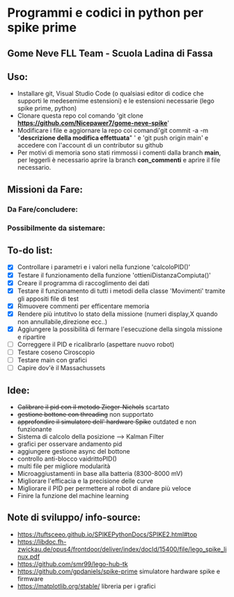 # Programmi e codici in python per spike prime
## Gome Neve FLL Team - Scuola Ladina di Fassa
## Uso:
- Installare git, Visual Studio Code (o qualsiasi editor di codice che supporti le medesemime estensioni) e le estensioni necessarie (lego spike prime, python)
- Clonare questa repo col comando 'git clone __https://github.com/Nicepawer7/gome-neve-spike__'
- Modificare i file e aggiornare la repo coi comandi'git commit -a -m "__descrizione della modifica effettuata__" ' e 'git push origin main' e accedere con l'account di un contributor su github
- Per motivi di memoria sono stati rimmossi i comenti dalla branch __main__, per leggerli è necessario aprire la branch __con_commenti__ e aprire il file necessario.
## Missioni da Fare:

### Da Fare/concludere:

### Possibilmente da sistemare: 

## To-do list:
- [x] Controllare i parametri e i valori nella funzione 'calcoloPID()' 
- [x] Testare il funzionamento della funzione 'ottieniDistanzaCompiuta()'
- [x] Creare il programma di raccoglimento dei dati
- [x] Testare il funzionamento di tutti i metodi della classe 'Movimenti' tramite gli appositi file di test
- [X] Rimuovere commenti per efficentare memoria
- [X] Rendere più intutitvo lo stato della missione (numeri display,X quando non annullabile,direzione ecc..)
- [X] Aggiungere la possibilità di fermare l'esecuzione della singola missione e ripartire
- [ ] Correggere il PID e ricalibrarlo (aspettare nuovo robot)
- [ ] Testare coseno Ciroscopio
- [ ] Testare   main con grafici
- [ ] Capire dov'è il Massachussets

## Idee:
- ~~Calibrare il pid con il metodo Zieger-Nichols~~ scartato
- ~~gestione bottone con threading~~ non supportato
-  ~~approfondire il simulatore dell' hardware Spike~~ outdated e non funzionante
-  Sistema di calcolo della posizione --> Kalman Filter
- grafici per osservare andamento pid
- aggiungere gestione async del bottone
- controllo anti-blocco vaidrittoPID()
- multi file per migliore modularità
- Microaggiustamenti in base alla batteria (8300-8000 mV)
- Migliorare l'efficacia e la precisione delle curve
- Migliorare il PID per permettere al robot di andare più veloce
- Finire la funzione del machine learning

## Note di sviluppo/ info-source:
- https://tuftsceeo.github.io/SPIKEPythonDocs/SPIKE2.html#top
- https://libdoc.fh-zwickau.de/opus4/frontdoor/deliver/index/docId/15400/file/lego_spike_linux.pdf
- https://github.com/smr99/lego-hub-tk
- https://github.com/gpdaniels/spike-prime simulatore hardware spike e firmware
- https://matplotlib.org/stable/ libreria per i grafici
